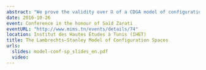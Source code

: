 ```yaml
---
abstract: "We prove the validity over ℝ of a CDGA model of configuration spaces for simply connected manifolds of dimension at least 4, answering a conjecture of Lambrechts–Stanley. We get as a result that the real homotopy type of such configuration spaces only depends on a Poincaré duality model of the manifold. We moreover prove that our model is compatible with the action of the Fulton–MacPherson operad when the manifold is framed, by relying on Kontsevich’s proof of the formality of the little disks operads. We use this more precise result to get a complex computing factorization homology of framed manifolds."
date: 2016-10-26
event: Conference in the honour of Saïd Zarati
eventURL: "http://www.mims.tn/events/details/74"
location: Institut des Hautes Études à Tunis (IHET)
title: The Lambrechts–Stanley Model of Configuration Spaces
urls:
  slides: model-conf-sp_slides_en.pdf
  video:
---
```

